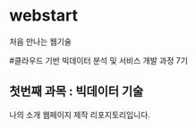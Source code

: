 # webstart
처음 만나는 웹기술

#클라우드 기반 빅데이터 분석 및 서비스 개발 과정 7기
## 첫번째 과목 : 빅데이터 기술

나의 소개 웹페이지 제작 리포지토리입니다.

